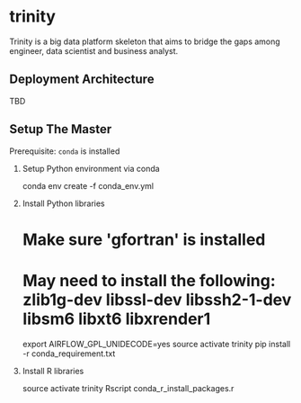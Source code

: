 # trinity
Trinity is a big data platform skeleton that aims to bridge the gaps among engineer, data scientist and business analyst.

## Deployment Architecture
TBD

## Setup The Master
Prerequisite: `conda` is installed

1. Setup Python environment via conda

    conda env create -f conda_env.yml

2. Install Python libraries

    # Make sure 'gfortran' is installed
    # May need to install the following: zlib1g-dev libssl-dev libssh2-1-dev libsm6 libxt6 libxrender1

    export AIRFLOW_GPL_UNIDECODE=yes
    source activate trinity
    pip install -r conda_requirement.txt

3. Install R libraries

    source activate trinity
    Rscript conda_r_install_packages.r